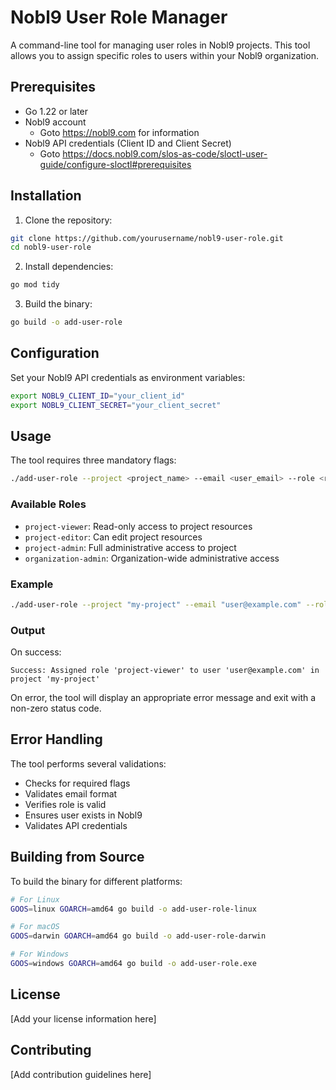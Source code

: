 # Nobl9 User Role Manager

A command-line tool for managing user roles in Nobl9 projects. This tool allows you to assign specific roles to users within your Nobl9 organization.

## Prerequisites

- Go 1.22 or later
- Nobl9 account 
    - Goto https://nobl9.com for information
- Nobl9 API credentials (Client ID and Client Secret)
    - Goto https://docs.nobl9.com/slos-as-code/sloctl-user-guide/configure-sloctl#prerequisites 

## Installation

1. Clone the repository:
```bash
git clone https://github.com/yourusername/nobl9-user-role.git
cd nobl9-user-role
```

2. Install dependencies:
```bash
go mod tidy
```

3. Build the binary:
```bash
go build -o add-user-role
```

## Configuration

Set your Nobl9 API credentials as environment variables:

```bash
export NOBL9_CLIENT_ID="your_client_id"
export NOBL9_CLIENT_SECRET="your_client_secret"
```

## Usage

The tool requires three mandatory flags:

```bash
./add-user-role --project <project_name> --email <user_email> --role <role_name>
```

### Available Roles

- `project-viewer`: Read-only access to project resources
- `project-editor`: Can edit project resources
- `project-admin`: Full administrative access to project
- `organization-admin`: Organization-wide administrative access

### Example

```bash
./add-user-role --project "my-project" --email "user@example.com" --role "project-viewer"
```

### Output

On success:
```
Success: Assigned role 'project-viewer' to user 'user@example.com' in project 'my-project'
```

On error, the tool will display an appropriate error message and exit with a non-zero status code.

## Error Handling

The tool performs several validations:
- Checks for required flags
- Validates email format
- Verifies role is valid
- Ensures user exists in Nobl9
- Validates API credentials

## Building from Source

To build the binary for different platforms:

```bash
# For Linux
GOOS=linux GOARCH=amd64 go build -o add-user-role-linux

# For macOS
GOOS=darwin GOARCH=amd64 go build -o add-user-role-darwin

# For Windows
GOOS=windows GOARCH=amd64 go build -o add-user-role.exe
```

## License

[Add your license information here]

## Contributing

[Add contribution guidelines here] 